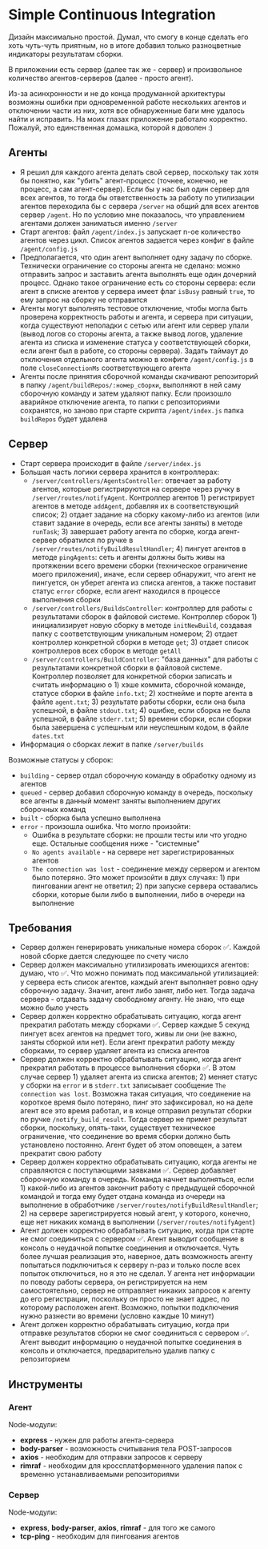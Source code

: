 # Simple Continuous Integration

Дизайн максимально простой. Думал, что смогу в конце сделать его хоть чуть-чуть приятным, но в итоге добавил только разноцветные индикаторы результатам сборки.

В приложении есть сервер (далее так же - сервер) и произвольное количество агентов-серверов (далее - просто агент).

Из-за асинхронности и не до конца продуманной архитектуры возможны ошибки при одновременной работе нескольких агентов и отключении части из них, хотя все обнаруженные баги мне удалось найти и исправить. На моих глазах приложение работало корректно. Пожалуй, это единственная домашка, которой я доволен :)

## Агенты
* Я решил для каждого агента делать свой сервер, поскольку так хотя бы понятно, как "убить" агент-процесс (точнее, конечно, не процесс, а сам агент-сервер). Если бы у нас был один сервер для всех агентов, то тогда бы ответственность за работу по утилизации агентов переходила бы с сервера `/server` на общий для всех агентов сервер `/agent`. Но по условию мне показалось, что управлением агентами должен заниматься именно `/server`
* Старт агентов: файл `/agent/index.js` запускает n-ое количество агентов через цикл. Список агентов задается через конфиг в файле `/agent/config.js`
* Предполагается, что один агент выполняет одну задачу по сборке. Технически ограничение со стороны агента не сделано: можно отправить запрос и заставить агента выполнять еще один дочерний процесс. Однако такое ограничение есть со стороны сервера: если агент в списке агентов у сервера имеет флаг `isBusy` равный `true`, то ему запрос на сборку не отправится
* Агенты могут выполнять тестовое отключение, чтобы могла быть проверена корректность работы и агента, и сервера при ситуации, когда существуют неполадки с сетью или агент или сервер упали (вывод логов со стороны агента, а также вывод логов, удаление агента из списка и изменение статуса у соответствующей сборки, если агент был в работе, со стороны сервера). Задать таймаут до отключения отдельного агента можно в конфиге `/agent/config.js` в поле `closeConnectionMs` соответствующего агента
* Агенты после принятия сборочной команды скачивают репозиторий в папку `/agent/buildRepos/:номер_сборки`, выполняют в ней саму сборочную команду и затем удаляют папку. Если произошло аварийное отключение агента, то папки с репозиториями сохранятся, но заново при старте скрипта `/agent/index.js` папка `buildRepos` будет удалена

## Сервер
* Старт сервера происходит в файле `/server/index.js`
* Большая часть логики сервера хранится в контроллерах:
  * `/server/controllers/AgentsController`: отвечает за работу агентов, которые регистрируются на сервере через ручку в `/server/routes/notifyAgent`. Контроллер агентов 1) регистрирует агентов в методе `addAgent`, добавляя их в соответствующий список; 2) отдает задание на сборку какому-либо из агентов (или ставит задание в очередь, если все агенты заняты) в методе `runTask`; 3) завершает работу агента по сборке, когда агент-сервер обратился по ручке в `/server/routes/notifyBuildResultHandler`; 4) пингует агентов в методе `pingAgents`: сеть и агенты должны быть живы на протяжении всего времени сборки (техническое ограничение моего приложения), иначе, если сервер обнаружит, что агент не пингуется, он уберет агента из списка агентов, а также поставит статус `error` сборке, если агент находился в процессе выполнения сборки
  * `/server/controllers/BuildsController`: контроллер для работы с результатами сборок в файловой системе. Контроллер сборок 1) инициализирует новую сборку в методе `initNewBuild`, создавая папку с соответствующим уникальным номером; 2) отдает контроллер конкретной сборки в методе `get`; 3) отдает список контроллеров всех сборок в методе `getAll`
  * `/server/controllers/BuildController`: "база данных" для работы с результатами конкретной сборки в файловой системе. Контроллер позволяет для конкретной сборки записать и считать информацию о 1) хэше коммита, сборочной команде, статусе сборки в файле `info.txt`; 2) хостнейме и порте агента в файле `agent.txt`; 3) результате работы сборки, если она была успешной, в файле `stdout.txt`; 4) ошибке, если сборка не была успешной, в файле `stderr.txt`; 5) времени сборки, если сборки была завершена с успешным или неуспешным кодом, в файле `dates.txt`
* Информация о сборках лежит в папке `/server/builds`

Возможные статусы у сборок:
* `building` - сервер отдал сборочную команду в обработку одному из агентов
* `queued` - сервер добавил сборочную команду в очередь, поскольку все агенты в данный момент заняты выполнением других сборочных команд
* `built` - сборка была успешно выполнена
* `error` - произошла ошибка. Что могло произойти:
  * Ошибка в результате сборки: не прошли тесты или что угодно еще. Остальные сообщения ниже - "системные"
  * `No agents available` - на сервере нет зарегистрированных агентов
  * `The connection was lost` - соединение между сервером и агентом было потеряно. Это может произойти в двух случаях: 1) при пинговании агент не ответил; 2) при запуске сервера оставались сборки, которые были либо в выполнении, либо в очереди на выполнение 

## Требования
* Сервер должен генерировать уникальные номера сборок ✅. Каждой новой сборке дается следующее по счету число
* Сервер должен максимально утилизировать имеющихся агентов: думаю, что ✅. Что можно понимать под максимальной утилизацией: у сервера есть список агентов, каждый агент выполняет ровно одну сборочную задачу. Значит, агент либо занят, либо нет. Тогда задача сервера - отдавать задачу свободному агенту. Не знаю, что еще можно было учесть
* Сервер должен корректно обрабатывать ситуацию, когда агент прекратил работать между сборками ✅. Сервер каждые 5 секунд пингует всех агентов на предмет того, живы ли они (не важно, заняты сборкой или нет). Если агент прекратил работу между сборками, то сервер удаляет агента из списка агентов
* Сервер должен корректно обрабатывать ситуацию, когда агент прекратил работать в процессе выполнения сборки ✅. В этом случае сервер 1) удаляет агента из списка агентов; 2) меняет статус у сборки на `error` и в `stderr.txt` записывает сообщение `The connection was lost`. Возможна такая ситуация, что соединение на короткое время было потеряно, пинг это зафиксировал, но на деле агент все это время работал, и в конце отправил результат сборки по ручке `/notify_build_result`. Тогда сервер не примет результат сборки, поскольку, опять-таки, существует техническое ограничение, что соединение во время сборки должно быть установлено постоянно. Агент будет об этом оповещен, а затем прекратит свою работу
* Сервер должен корректно обрабатывать ситуацию, когда агенты не справляются с поступающими заявками ✅. Сервер добавляет сборочную команду в очередь. Команда начнет выполняться, если 1) какой-либо из агентов закончит работу с предыдущей сборочной командой и тогда ему будет отдана команда из очереди на выполнение в обработчике `/server/routes/notifyBuildResultHandler`; 2) на сервере зарегистрируется новый агент, у которого, конечно, еще нет никаких команд в выполнении (`/server/routes/notifyAgent`)
* Агент должен корректно обрабатывать ситуацию, когда при старте не смог соединиться с сервером ✅. Агент выводит сообщение в консоль о неудачной попытке соединения и отключается. Чуть более лучшая реализация это, наверное, дать возможность агенту попытаться подключиться к серверу n-раз и только после всех попыток отключиться, но я это не сделал. У агента нет информации по поводу работы сервера, он регистрируется на нем самостоятельно, сервер не отправляет никаких запросов к агенту до его регистрации, поскольку он просто не знает адрес, по которому расположен агент. Возможно, попытки подключения нужно разнести во времени (условно каждые 10 минут)
* Агент должен корректно обрабатывать ситуацию, когда при отправке результатов сборки не смог соединиться с сервером ✅. Агент выводит информацию о неудачной попытке соединения в консоль и отключается, предварительно удалив папку с репозиторием

## Инструменты

### Агент
Node-модули:
* **express** - нужен для работы агента-сервера
* **body-parser** - возможность считывания тела POST-запросов
* **axios** - необходим для отправки запросов к серверу
* **rimraf** - необходим для кроссплатформенного удаления папок с временно устанавливаемыми репозиториями

### Сервер
Node-модули:
* **express**, **body-parser**, **axios**, **rimraf** - для того же самого
* **tcp-ping** - необходим для пингования агентов